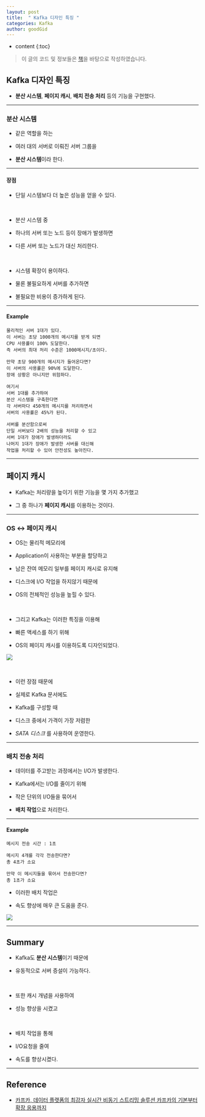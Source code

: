```yaml
---
layout: post
title:  " Kafka 디자인 특징 "
categories: Kafka
author: goodGid
---
```

* content
{:toc}

> 이 글의 코드 및 정보들은 [책](https://book.naver.com/bookdb/book_detail.nhn?bid=13540082)을 바탕으로 작성하였습니다.

## Kafka 디자인 특징

* **분산 시스템**, **페이지 캐시**, **배치 전송 처리** 등의 기능을 구현했다.








--- 

### 분산 시스템

* 같은 역할을 하는

* 여러 대의 서버로 이뤄진 서버 그룹을

* **분산 시스템**이라 한다.

---

#### 장점

* 단일 시스템보다 더 높은 성능을 얻을 수 있다.

<br>

* 분산 시스템 중 

* 하나의 서버 또는 노드 등이 장애가 발생하면

* 다른 서버 또는 노드가 대신 처리한다.

<br>

* 시스템 확장이 용이하다.

* 물론 불필요하게 서버를 추가하면

* 불필요한 비용이 증가하게 된다.

---

#### Example

```
물리적인 서버 1대가 있다.
이 서버는 초당 1000개의 메시지를 받게 되면
CPU 사용률이 100% 도달한다.
즉 서버의 최대 처리 수준은 1000메시지/초이다.

만약 초당 900개의 메시지가 들어온다면?
이 서버의 사용률은 90%에 도달한다.
장애 상황은 아니지만 위험하다.

여기서 
서버 1대를 추가하여
분산 시스템을 구축한다면
각 서버마다 450개의 메시지를 처리하면서
서버의 사용률은 45%가 된다.

서버를 분산함으로써
단일 서버보다 2배의 성능을 처리할 수 있고
서버 1대가 장애가 발생하더라도
나머지 1대가 장애가 발생한 서버를 대신해 
작업을 처리할 수 있어 안전성도 높아진다.
```

---

## 페이지 캐시

* Kafka는 처리량을 높이기 위한 기능을 몇 가지 추가했고

* 그 중 하나가 **페이지 캐시**를 이용하는 것이다.

---


### OS <-> 페이지 캐시

* OS는 물리적 메모리에 

* Application이 사용하는 부분을 할당하고

* 남은 잔여 메모리 일부를 페이지 캐시로 유지해

* 디스크에 I/O 작업을 하지않기 때문에

* OS의 전체적인 성능을 높힐 수 있다.

<br>

* 그리고 Kafka는 이러한 특징을 이용해

* 빠른 액세스를 하기 위해

* OS의 페이지 캐시를 이용하도록 디자인되었다.

![](/assets/img/kafka/Kafka-Design-Features_1.png)

<br>

* 이런 장점 때문에

* 실제로 Kafka 문서에도 

* Kafka를 구성할 때

* 디스크 중에서 가격이 가장 저렴한 

* *SATA 디스크* 를 사용하여 운영한다.


---

### 배치 전송 처리

* 데이터를 주고받는 과정에서는 I/O가 발생한다.

* Kafka에서는 I/O를 줄이기 위해

* 작은 단위의 I/O들을 묶어서

* **배치 작업**으로 처리한다.

---

#### Example

```
메시지 전송 시간 : 1초

메시지 4개를 각각 전송한다면?
총 4초가 소요

만약 이 메시지들을 묶어서 전송한다면?
총 1초가 소요
```

* 이러한 배치 작업은

* 속도 향상에 매우 큰 도움을 준다.

![](/assets/img/kafka/Kafka-Design-Features_2.png)



---

## Summary

* Kafka도 **분산 시스템**이기 때문에 

* 유동적으로 서버 증설이 가능하다. 

<br>

* 또한 캐시 개념을 사용하여

* 성능 향상을 시켰고

<br>

* 배치 작업을 통해

* I/O요청을 줄여

* 속도를 향상시켰다.


---

## Reference

* [카프카, 데이터 플랫폼의 최강자 실시간 비동기 스트리밍 솔루션 카프카의 기본부터 확장 응용까지](https://book.naver.com/bookdb/book_detail.nhn?bid=13540082)
